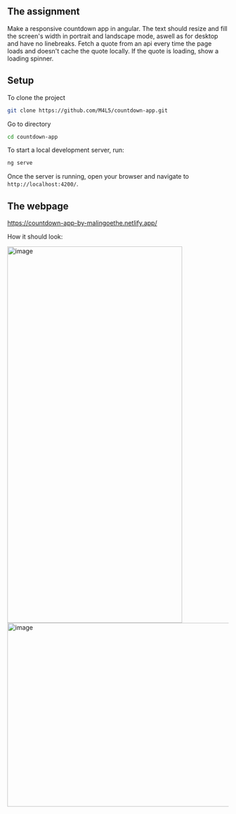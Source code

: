 ## The assignment
Make a responsive countdown app in angular. The text should resize and fill the screen's width in portrait and landscape mode, aswell as for desktop and have no linebreaks.
Fetch a quote from an api every time the page loads and doesn't cache the quote locally. If the quote is loading, show a loading spinner.


## Setup

To clone the project

```bash
git clone https://github.com/M4L5/countdown-app.git
```

Go to directory

```bash
cd countdown-app
```

To start a local development server, run:

```bash
ng serve
```

Once the server is running, open your browser and navigate to `http://localhost:4200/`. 


## The webpage

https://countdown-app-by-malingoethe.netlify.app/

How it should look:


<img width="398" height="856" alt="image" src="https://github.com/user-attachments/assets/f9fe6f46-1c50-4429-a2d1-52d38554ce59" />
<img width="891" height="418" alt="image" src="https://github.com/user-attachments/assets/6a296208-3a0a-430c-a75b-4a38f1d50d87" />
